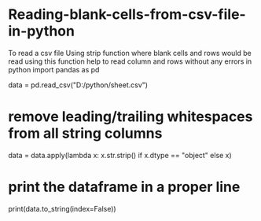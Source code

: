 # Reading-blank-cells-from-csv-file-in-python
To read a csv file Using strip function where blank cells and rows would be read using this function help to read column and rows without any errors in python 
import pandas as pd

data = pd.read_csv("D:/python/sheet.csv")

# remove leading/trailing whitespaces from all string columns
data = data.apply(lambda x: x.str.strip() if x.dtype == "object" else x)

# print the dataframe in a proper line
print(data.to_string(index=False))
